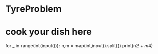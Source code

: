 # TyreProblem
# cook your dish here
for _ in range(int(input())):
    n,m = map(int,input().split())
    print(n*2 + m*4)
